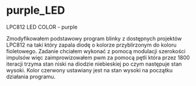 # purple_LED
LPC812 LED COLOR - purple

Zmodyfikowałem podstawowy program blinky z dostępnych projektów LPC812 na taki który zapala diodę o kolorze przyblirzonym do koloru fioletowego. Zadanie chciałem wykonać z pomocą modulacji szerokości impulsów więc zaimprowizowałem pwm za pomocą pętli która przez 1800 iteracji trzyma stan niski na diodzie niebieskiej po czym następuje stan wysoki. Kolor czerwony ustawiany jest na stan wysoki na początku działania programu. 
